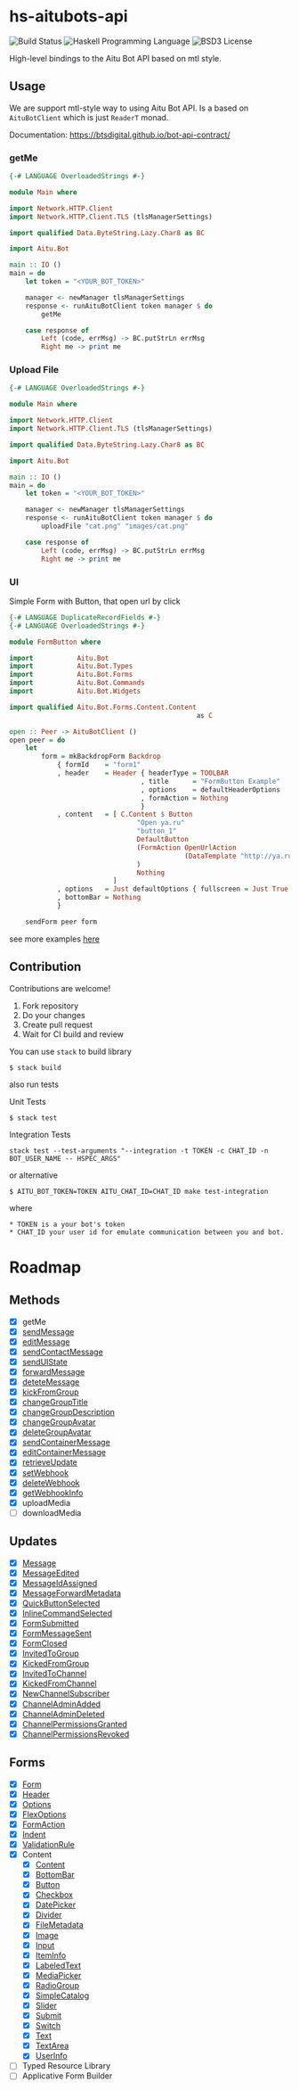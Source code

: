 # hs-aitubots-api

![Build Status](https://img.shields.io/circleci/project/avatar29A/hs-aitubots-api.svg)
![Haskell Programming Language](https://img.shields.io/badge/language-Haskell-blue.svg)
![BSD3 License](http://img.shields.io/badge/license-BSD3-brightgreen.svg)

High-level bindings to the Aitu Bot API based on mtl style.

## Usage

We are support mtl-style way to using Aitu Bot API. Is a based on `AituBotClient` which is just `ReaderT` monad.

Documentation: https://btsdigital.github.io/bot-api-contract/

### getMe

```haskell
{-# LANGUAGE OverloadedStrings #-}

module Main where

import Network.HTTP.Client
import Network.HTTP.Client.TLS (tlsManagerSettings)

import qualified Data.ByteString.Lazy.Char8 as BC

import Aitu.Bot

main :: IO ()
main = do
    let token = "<YOUR_BOT_TOKEN>"

    manager <- newManager tlsManagerSettings
    response <- runAituBotClient token manager $ do 
        getMe

    case response of
        Left (code, errMsg) -> BC.putStrLn errMsg
        Right me -> print me
```

### Upload File

```haskell
{-# LANGUAGE OverloadedStrings #-}

module Main where

import Network.HTTP.Client
import Network.HTTP.Client.TLS (tlsManagerSettings)

import qualified Data.ByteString.Lazy.Char8 as BC

import Aitu.Bot

main :: IO ()
main = do
    let token = "<YOUR_BOT_TOKEN>"

    manager <- newManager tlsManagerSettings
    response <- runAituBotClient token manager $ do 
        uploadFile "cat.png" "images/cat.png"

    case response of
        Left (code, errMsg) -> BC.putStrLn errMsg
        Right me -> print me
```

### UI

Simple Form with Button, that open url by click

```hs
{-# LANGUAGE DuplicateRecordFields #-}
{-# LANGUAGE OverloadedStrings #-}

module FormButton where

import           Aitu.Bot
import           Aitu.Bot.Types
import           Aitu.Bot.Forms
import           Aitu.Bot.Commands
import           Aitu.Bot.Widgets

import qualified Aitu.Bot.Forms.Content.Content
                                               as C

open :: Peer -> AituBotClient ()
open peer = do
    let
        form = mkBackdropForm Backdrop
            { formId    = "form1"
            , header    = Header { headerType = TOOLBAR
                                 , title      = "FormButton Example"
                                 , options    = defaultHeaderOptions
                                 , formAction = Nothing
                                 }
            , content   = [ C.Content $ Button
                                "Open ya.ru"
                                "button_1"
                                DefaultButton
                                (FormAction OpenUrlAction
                                            (DataTemplate "http://ya.ru")
                                )
                                Nothing
                          ]
            , options   = Just defaultOptions { fullscreen = Just True }
            , bottomBar = Nothing
            }

    sendForm peer form
```

see more examples [here](https://github.com/avatar29A/hs-aitubots-api/tree/master/tutorials/simpleui) 

## Contribution

Contributions are welcome!

1. Fork repository
2. Do your changes
3. Create pull request
4. Wait for CI build and review

You can use `stack` to build library 

```
$ stack build
```

also run tests

Unit Tests

```
$ stack test
```

Integration Tests

```
stack test --test-arguments "--integration -t TOKEN -c CHAT_ID -n BOT_USER_NAME -- HSPEC_ARGS"
```

or alternative

```
$ AITU_BOT_TOKEN=TOKEN AITU_CHAT_ID=CHAT_ID make test-integration
```

where

    * TOKEN is a your bot's token
    * CHAT_ID your user id for emulate communication between you and bot.

# Roadmap

## Methods

- [x] getMe
- [x] [sendMessage](https://btsdigital.github.io/bot-api-contract/SendMessage.html)
- [x] [editMessage](https://btsdigital.github.io/bot-api-contract/EditMessage.html)
- [x] [sendContactMessage](https://btsdigital.github.io/bot-api-contract/SendContactMessage.html)
- [x] [sendUIState](https://btsdigital.github.io/bot-api-contract/SendUiState.html)
- [x] [forwardMessage](https://btsdigital.github.io/bot-api-contract/ForwardMessage.html)
- [x] [deteteMessage](https://btsdigital.github.io/bot-api-contract/DeleteMessage.html)
- [x] [kickFromGroup](https://btsdigital.github.io/bot-api-contract/KickFromGroup.html)
- [x] [changeGroupTitle](https://btsdigital.github.io/bot-api-contract/ChangeGroupTitle.html)
- [x] [changeGroupDescription](https://btsdigital.github.io/bot-api-contract/ChangeGroupDescription.html)
- [x] [changeGroupAvatar](https://btsdigital.github.io/bot-api-contract/ChangeGroupAvatar.html)
- [x] [deleteGroupAvatar](https://btsdigital.github.io/bot-api-contract/ChangeGroupAvatar.html)
- [x] [sendContainerMessage](https://btsdigital.github.io/bot-api-contract/SendContainerMessage.html)
- [x] [editContainerMessage](https://btsdigital.github.io/bot-api-contract/EditContainerMessage.html)
- [x] [retrieveUpdate](https://btsdigital.github.io/bot-api-contract/retrieveUpdate.html)
- [x] [setWebhook](https://btsdigital.github.io/bot-api-contract/setwebhook.html)
- [x] [deleteWebhook](https://btsdigital.github.io/bot-api-contract/deletewebhook.html)
- [x] [getWebhookInfo](https://btsdigital.github.io/bot-api-contract/getwebhookinfo.html)
- [x] uploadMedia
- [ ] downloadMedia 

## Updates

- [x] [Message](https://btsdigital.github.io/bot-api-contract/message.html)
- [x] [MessageEdited](https://btsdigital.github.io/bot-api-contract/messageedited.html)
- [x] [MessageIdAssigned](https://btsdigital.github.io/bot-api-contract/messageidassigned.html)
- [x] [MessageForwardMetadata](https://btsdigital.github.io/bot-api-contract/messageforwardmetadata.html)
- [x] [QuickButtonSelected](https://btsdigital.github.io/bot-api-contract/quickbuttonselected.html)
- [x] [InlineCommandSelected](https://btsdigital.github.io/bot-api-contract/inlinecommandselected.html)
- [x] [FormSubmitted](https://btsdigital.github.io/bot-api-contract/formsubmitted.html)
- [x] [FormMessageSent](https://btsdigital.github.io/bot-api-contract/formmessagesent.html)
- [x] [FormClosed](https://btsdigital.github.io/bot-api-contract/formclosed.html)
- [x] [InvitedToGroup](https://btsdigital.github.io/bot-api-contract/invitedtogroup.html)
- [x] [KickedFromGroup](https://btsdigital.github.io/bot-api-contract/kickedfromgroup.html)
- [x] [InvitedToChannel](https://btsdigital.github.io/bot-api-contract/invitedtochannel.html)
- [x] [KickedFromChannel](https://btsdigital.github.io/bot-api-contract/kickedfromchannel.html)
- [x] [NewChannelSubscriber](https://btsdigital.github.io/bot-api-contract/newchannelsubscriber.html)
- [x] [ChannelAdminAdded](https://btsdigital.github.io/bot-api-contract/channeladminadded.html)
- [x] [ChannelAdminDeleted](https://btsdigital.github.io/bot-api-contract/channeladmindeleted.html)
- [x] [ChannelPermissionsGranted](https://btsdigital.github.io/bot-api-contract/channelpermissionsgranted.html)
- [x] [ChannelPermissionsRevoked](https://btsdigital.github.io/bot-api-contract/channelpermissionsrevoked.html)

## Forms

- [x] [Form](https://github.com/avatar29A/hs-aitubots-api/blob/master/src/Aitu/Bot/Forms/Form.hs)
- [x] [Header](https://github.com/avatar29A/hs-aitubots-api/blob/master/src/Aitu/Bot/Forms/Header.hs)
- [x] [Options](https://github.com/avatar29A/hs-aitubots-api/blob/master/src/Aitu/Bot/Forms/Options.hs)
- [x] [FlexOptions](https://github.com/avatar29A/hs-aitubots-api/blob/master/src/Aitu/Bot/Forms/FlexOptions.hs)
- [x] [FormAction](https://github.com/avatar29A/hs-aitubots-api/blob/master/src/Aitu/Bot/Forms/FormAction.hs)
- [x] [Indent](https://github.com/avatar29A/hs-aitubots-api/blob/master/src/Aitu/Bot/Forms/Indent.hs)
- [x] [ValidationRule](https://github.com/avatar29A/hs-aitubots-api/blob/master/src/Aitu/Bot/Forms/ValidationRules.hs)
- [x] Content
    - [x] [Content](https://github.com/avatar29A/hs-aitubots-api/blob/master/src/Aitu/Bot/Forms/Content/Content.hs)
    - [x] [BottomBar](https://github.com/avatar29A/hs-aitubots-api/blob/master/src/Aitu/Bot/Forms/Content/BottomBar.hs)
    - [x] [Button](https://github.com/avatar29A/hs-aitubots-api/blob/master/src/Aitu/Bot/Forms/Content/Button.hs)
    - [x] [Checkbox](https://github.com/avatar29A/hs-aitubots-api/blob/master/src/Aitu/Bot/Forms/Content/Checkbox.hs)
    - [x] [DatePicker](https://github.com/avatar29A/hs-aitubots-api/blob/master/src/Aitu/Bot/Forms/Content/DatePicker.hs)
    - [x] [Divider](https://github.com/avatar29A/hs-aitubots-api/blob/master/src/Aitu/Bot/Forms/Content/Divider.hs)
    - [x] [FileMetadata](https://github.com/avatar29A/hs-aitubots-api/blob/master/src/Aitu/Bot/Forms/Content/FileMetadata.hs)
    - [x] [Image](https://github.com/avatar29A/hs-aitubots-api/blob/master/src/Aitu/Bot/Forms/Content/Image.hs)
    - [x] [Input](https://github.com/avatar29A/hs-aitubots-api/blob/master/src/Aitu/Bot/Forms/Content/Input.hs)
    - [x] [ItemInfo](https://github.com/avatar29A/hs-aitubots-api/blob/master/src/Aitu/Bot/Forms/Content/ItemInfo.hs)
    - [x] [LabeledText](https://github.com/avatar29A/hs-aitubots-api/blob/master/src/Aitu/Bot/Forms/Content/LabeledText.hs)
    - [x] [MediaPicker](https://github.com/avatar29A/hs-aitubots-api/blob/master/src/Aitu/Bot/Forms/Content/MediaPicker.hs)
    - [x] [RadioGroup](https://github.com/avatar29A/hs-aitubots-api/blob/master/src/Aitu/Bot/Forms/Content/RadioGroup.hs)
    - [x] [SimpleCatalog](https://github.com/avatar29A/hs-aitubots-api/blob/master/src/Aitu/Bot/Forms/Content/SimpleCatalog.hs)
    - [x] [Slider](https://github.com/avatar29A/hs-aitubots-api/blob/master/src/Aitu/Bot/Forms/Content/Slider.hs)
    - [x] [Submit](https://github.com/avatar29A/hs-aitubots-api/blob/master/src/Aitu/Bot/Forms/Content/Submit.hs)
    - [x] [Switch](https://github.com/avatar29A/hs-aitubots-api/blob/master/src/Aitu/Bot/Forms/Content/Switch.hs)
    - [x] [Text](https://github.com/avatar29A/hs-aitubots-api/blob/master/src/Aitu/Bot/Forms/Content/TextWidget.hs)
    - [x] [TextArea](https://github.com/avatar29A/hs-aitubots-api/blob/master/src/Aitu/Bot/Forms/Content/TextArea.hs)
    - [x] [UserInfo](https://github.com/avatar29A/hs-aitubots-api/blob/master/src/Aitu/Bot/Forms/Content/UserInfo.hs)
- [ ] Typed Resource Library
- [ ] Applicative Form Builder